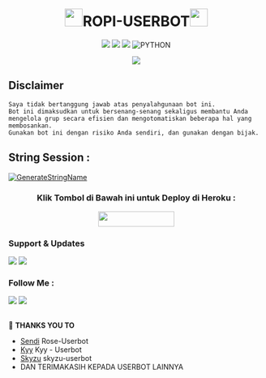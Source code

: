 <h1 align="center"><img src="./resources/extras/GeezFire.gif" width="35px">ROPI-USERBOT<img src="./resources/extras/GeezFire.gif" width="35px"></h1>

<p align="center">
    <a href="https://github.com/rofiannn/ropi-userbot/commits/ropi-userbot"><img src="https://img.shields.io/github/last-commit/rofiannn/ropi-userbot?color=ff0000&logo=github&logoColor=ffffff&style=for-the-badge" /></a>
    <a href="https://github.com/rofiannn/ropi-userbot"> <img src="https://img.shields.io/github/repo-size/rofiannn/ropi-userbot?logo=github&style=for-the-badge" /></a>
    <a href="https://pypi.org/project/Telethon/"><img src="https://img.shields.io/pypi/v/telethon?color=important&label=telethon&logo=python&logoColor=brightgreen&style=for-the-badge" /></a>
    <img alt="PYTHON" src="https://img.shields.io/badge/PYTHON-v3.9.6-purple?style=for-the-badge&logo=appveyor"/>
    </p>


<p align="center">
  <img src="https://telegra.ph/file/276d22aac9f400898cd27.jpg">
</p>


## Disclaimer

```
Saya tidak bertanggung jawab atas penyalahgunaan bot ini.
Bot ini dimaksudkan untuk bersenang-senang sekaligus membantu Anda
mengelola grup secara efisien dan mengotomatiskan beberapa hal yang membosankan.
Gunakan bot ini dengan risiko Anda sendiri, dan gunakan dengan bijak.
```


## String Session :
[![GenerateStringName](https://img.shields.io/badge/repl.it-generateStringName-white)](https://replit.com/@rizkyhmdanii16/StringSession)


<h3 align="center">Klik Tombol di Bawah ini untuk Deploy di Heroku :</h3>
<p align="center"><a href="https://heroku.com/deploy?template=https://github.com/muhammadrizky16/Kyy-Userbot/tree/Kyy-Userbot"> <img src="https://img.shields.io/badge/Deploy%20Ke%20Heroku-black?style=flat&logo=heroku" width="150" height="30.00" /></a></p>


### Support & Updates 
<a href="https://t.me/NastySupportt"><img src="https://img.shields.io/badge/Join-Group%20Support-red.svg?style=for-the-badge&logo=Telegram"></a> <a href="https://t.me/NastyProject"><img src="https://img.shields.io/badge/Join-Updates%20Channel-white.svg?style=for-the-badge&logo=Telegram"></a>

### Follow Me :
<p align="left">
<a href="https://github.com/muhammadrizky16"><img src="https://img.shields.io/badge/GitHub-Follow%20on%20GitHub-inactive.svg?logo=github"></a> <a href="https://instagram.com/rizkyhamdanii16_"><img src="https://img.shields.io/badge/Instagram-Follow%20on%20Instagram-important.svg?logo=instagram"></a>
</p>

##

🔰 **THANKS YOU TO**
*   [Sendi](https://github.com/SendiAp/Rose-Userbot)   Rose-Userbot
*   [Kyy](https://github.com/muhammadrizky16/Kyy-Userbot)   Kyy - Userbot
*   [Skyzu](https://github.com/Skyzu/skyzu-userbot)   skyzu-userbot
*   DAN TERIMAKASIH KEPADA USERBOT LAINNYA

